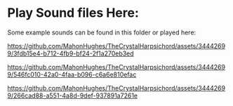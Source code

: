 # Play Sound files Here:
Some example sounds can be found in this folder or played here:

https://github.com/MahonHughes/TheCrystalHarpsichord/assets/34442699/3fdb15e4-b712-4fb9-bf24-2f1a270eb3ed

https://github.com/MahonHughes/TheCrystalHarpsichord/assets/34442699/546fc010-42a0-4faa-b096-c6a6e810efac

https://github.com/MahonHughes/TheCrystalHarpsichord/assets/34442699/266cad88-a551-4a8d-9def-937891a7261e





